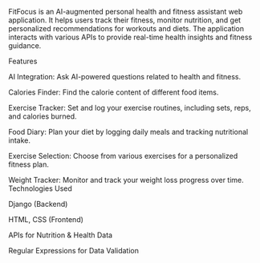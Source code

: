 FitFocus is an AI-augmented personal health and fitness assistant web application. It helps users track their fitness, monitor nutrition, and get personalized recommendations for workouts and diets. The application interacts with various APIs to provide real-time health insights and fitness guidance.

Features

AI Integration: Ask AI-powered questions related to health and fitness.

Calories Finder: Find the calorie content of different food items.

Exercise Tracker: Set and log your exercise routines, including sets, reps, and calories burned.

Food Diary: Plan your diet by logging daily meals and tracking nutritional intake.

Exercise Selection: Choose from various exercises for a personalized fitness plan.

Weight Tracker: Monitor and track your weight loss progress over time.
Technologies Used

Django (Backend)

HTML, CSS (Frontend)

APIs for Nutrition & Health Data

Regular Expressions for Data Validation
